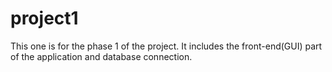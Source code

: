 # project1

This one is for the phase 1 of the project. It includes the front-end(GUI) part of the application and database connection.

